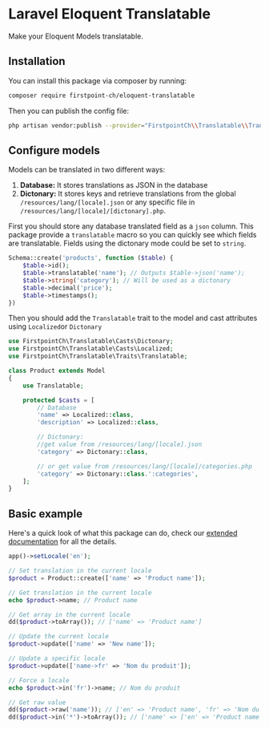 # Laravel Eloquent Translatable

Make your Eloquent Models translatable.

## Installation

You can install this package via composer by running:

```bash
composer require firstpoint-ch/eloquent-translatable
```

Then you can publish the config file:

```bash
php artisan vendor:publish --provider="FirstpointCh\\Translatable\\TranslatableServiceProvider"
```

## Configure models

Models can be translated in two different ways:

1. **Database:** It stores translations as JSON in the database
2. **Dictonary:** It stores keys and retrieve translations from the global ```/resources/lang/[locale].json``` or any specific file in ```/resources/lang/[locale]/[dictonary].php```.

First you should store any database translated field as a ```json``` column. This package provide a ```translatable``` macro so you can quickly see which fields are translatable. Fields using the dictonary mode could be set to ```string```.

```php
Schema::create('products', function ($table) {
    $table->id();
    $table->translatable('name'); // Outputs $table->json('name');
    $table->string('category'); // Will be used as a dictonary
    $table->decimal('price');
    $table->timestamps();
})
```

Then you should add the ```Translatable``` trait to the model and cast attributes using ```Localized```or ```Dictonary```

```php
use FirstpointCh\Translatable\Casts\Dictonary;
use FirstpointCh\Translatable\Casts\Localized;
use FirstpointCh\Translatable\Traits\Translatable;

class Product extends Model
{
    use Translatable;

    protected $casts = [
        // Database
        'name' => Localized::class,
        'description' => Localized::class,

        // Dictonary:
        //get value from /resources/lang/[locale].json
        'category' => Dictonary::class,

        // or get value from /resources/lang/[locale]/categories.php
        'category' => Dictonary::class.':categories',
    ];
}
```

## Basic example

Here's a quick look of what this package can do, check our [extended documentation](https://docs.firstpoint.ch/eloquent-translatable) for all the details.

```php
app()->setLocale('en');

// Set translation in the current locale
$product = Product::create(['name' => 'Product name']);

// Get translation in the current locale
echo $product->name; // Product name

// Get array in the current locale
dd($product->toArray()); // ['name' => 'Product name']

// Update the current locale
$product->update(['name' => 'New name']);

// Update a specific locale
$product->update(['name->fr' => 'Nom du produit']);

// Force a locale
echo $product->in('fr')->name; // Nom du produit

// Get raw value
dd($product->raw('name')); // ['en' => 'Product name', 'fr' => 'Nom du produit']
dd($product->in('*')->toArray()); // ['name' => ['en' => 'Product name', 'fr' => 'Nom du produit']]
```
